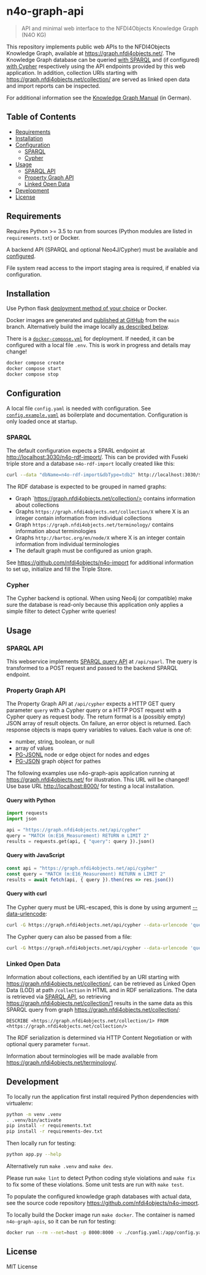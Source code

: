 # n4o-graph-api

> API and minimal web interface to the NFDI4Objects Knowledge Graph (N4O KG)

This repository implements public web APIs to the NFDI4Objects Knowledge Graph,
available at <https://graph.nfdi4objects.net/>. The Knowledge Graph database
can be queried [with SPARQL](#sparql-api) and (if configured) [with
Cypher](#property-graph-api) respectively using the API endpoints provided by
this web application. In addition, collection URIs starting with
<https://graph.nfdi4objects.net/collection/> are served as linked open data and
import reports can be inspected.

For additional information see the [Knowledge Graph Manual](https://nfdi4objects.github.io/n4o-graph/) (in German).

## Table of Contents

- [Requirements](#requirements)
- [Installation](#installation)
- [Configuration](#configuration)
  - [SPARQL](#sparql)
  - [Cypher](#cypher)
- [Usage](#usage)
  - [SPARQL API](#sparql-api)
  - [Property Graph API](#property-graph-api)
  - [Linked Open Data](#linked-open-data)
- [Development](#development)
- [License](#license)

## Requirements

Requires Python >= 3.5 to run from sources (Python modules are listed in `requirements.txt`) or Docker.

A backend API (SPARQL and optional Neo4J/Cypher) must be available and [configured](#configuration).

File system read access to the import staging area is required, if enabled via configuration.

## Installation

Use Python flask [deployment method of your choice](https://flask.palletsprojects.com/en/2.0.x/deploying/#self-hosted-options)
or Docker.

Docker images are generated and [published at GitHub](https://github.com/nfdi4objects/n4o-graph-apis/pkgs/container/n4o-graph-apis) from the `main` branch. Alternatively build the image locally [as described below](#development).

There is a [`docker-compose.yml`](docker-compose.yml) for deployment. If needed, it can be configured with a local file `.env`. This is work in progress and details may change!

~~~sh
docker compose create
docker compose start
docker compose stop
~~~~

## Configuration

A local file `config.yaml` is needed with configuration. See [`config.example.yaml`](config.example.yaml) as boilerplate and documentation. Configuration is only loaded once at startup.

### SPARQL

The default configuration expects a SPARL endpoint at <http://localhost:3030/n4o-rdf-import/>. This can be provided with Fuseki triple store and a database `n4o-rdf-import` locally created like this:

~~~sh
curl --data "dbName=n4o-rdf-import&dbType=tdb2" http://localhost:3030/$/datasets
~~~

The RDF database is expected to be grouped in named graphs:

- Graph `https://graph.nfdi4objects.net/collection/> contains information about collections
- Graphs `https://graph.nfdi4objects.net/collection/X` where X is an integer contain information from individual collections
- Graph `https://graph.nfdi4objects.net/terminology/` contains information about terminologies
- Graphs `http://bartoc.org/en/node/X` where X is an integer contain information from individual terminologies
- The default graph must be configured as union graph.

See <https://github.com/nfdi4objects/n4o-import> for additional information to set up, initialize and fill the Triple Store.

### Cypher

The Cypher backend is optional. When using Neo4j (or compatible) make sure the database is read-only because this application only applies a simple filter to detect Cypher write queries!

## Usage

### SPARQL API

This webservice implements [SPARQL query API](https://www.w3.org/TR/2013/REC-sparql11-protocol-20130321/#query-operation) at `/api/sparl`. The query is transformed to a POST request and passed to the backend SPARQL endpoint.

### Property Graph API

The Property Graph API at `/api/cypher` expects a HTTP GET query parameter `query` with a Cypher query or a HTTP POST request with a Cypher query as request body. The return format is a (possibly empty) JSON array of result objects. On failure, an error object is returned. Each response objects is maps query variables to values. Each value is one of:

- number, string, boolean, or null
- array of values
- [PG-JSONL](https://pg-format.github.io/specification/#pg-json) node or edge object for nodes and edges
- [PG-JSON](https://pg-format.github.io/specification/#pg-jsonl) graph object for pathes

The following examples use n4o-graph-apis application running at <https://graph.nfdi4objects.net/> for illustration. This URL will be changed! Use base URL
<http://localhost:8000/> for testing a local installation.

#### Query with Python

```python
import requests
import json

api = "https://graph.nfdi4objects.net/api/cypher"
query = "MATCH (m:E16_Measurement) RETURN m LIMIT 2"
results = requests.get(api, { "query": query }).json()
```

#### Query with JavaScript

```js
const api = "https://graph.nfdi4objects.net/api/cypher"
const query = "MATCH (m:E16_Measurement) RETURN m LIMIT 2"
results = await fetch(api, { query }).then(res => res.json())
```

#### Query with curl

The Cypher query must be URL-escaped, this is done by using argument [--data-urlencode](https://curl.se/docs/manpage.html#--data-urlencode):

```sh
curl -G https://graph.nfdi4objects.net/api/cypher --data-urlencode 'query=MATCH (m:E16_Measurement) RETURN m LIMIT 2'
```

The Cypher query can also be passed from a file:

```sh
curl -G https://graph.nfdi4objects.net/api/cypher --data-urlencode 'query@queryfile.cypher'
```

### Linked Open Data

Information about collections, each identified by an URI starting with <https://graph.nfdi4objects.net/collection/>, can be retrieved as Linked Open Data (LOD) at path `/collection` in HTML and in RDF serializations. The data is retrieved via [SPARQL API](#sparql-api), so retrieving <https://graph.nfdi4objects.net/collection/1> results in the same data as this SPARQL query from graph <https://graph.nfdi4objects.net/collection/>:

~~~sparql
DESCRIBE <https://graph.nfdi4objects.net/collection/1> FROM <https://graph.nfdi4objects.net/collection/>
~~~

The RDF serialization is determined via HTTP Content Negotiation or with optional query parameter `format`.

Information about terminologies will be made available from <https://graph.nfdi4objects.net/terminology/>.

## Development

To locally run the application first install required Python dependencies with virtualenv:

~~~sh
python -m venv .venv
. .venv/bin/activate
pip install -r requirements.txt
pip install -r requirements-dev.txt
~~~

Then locally run for testing:

~~~sh
python app.py --help
~~~

Alternatively run `make .venv` and `make dev`.

Please run `make lint` to detect Python coding style violations and `make fix` to fix some of these violations. Some unit tests are run with `make test`.

To populate the configured knowledge graph databases with actual data, see the source code repository <https://github.com/nfdi4objects/n4o-import>.

To locally build the Docker image run `make docker`. The container is named `n4o-graph-apis`, so it can be run for testing:

~~~sh
docker run --rm --net=host -p 8000:8000 -v ./config.yaml:/app/config.yaml:ro n4o-graph-apis
~~~

## License

MIT License

